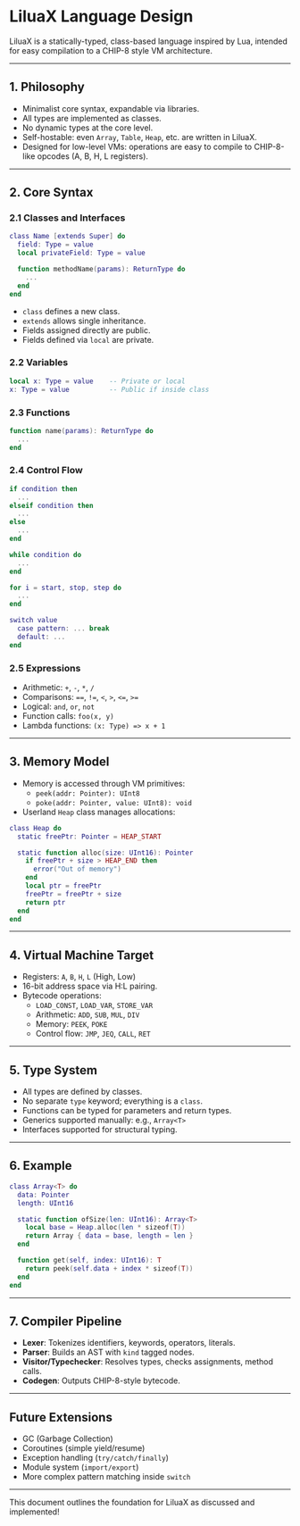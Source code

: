 # LiluaX Language Design

LiluaX is a statically-typed, class-based language inspired by Lua, intended for easy compilation to a CHIP-8 style VM architecture.

---

## 1. Philosophy
- Minimalist core syntax, expandable via libraries.
- All types are implemented as classes.
- No dynamic types at the core level.
- Self-hostable: even `Array`, `Table`, `Heap`, etc. are written in LiluaX.
- Designed for low-level VMs: operations are easy to compile to CHIP-8-like opcodes (A, B, H, L registers).

---

## 2. Core Syntax

### 2.1 Classes and Interfaces
```lua
class Name [extends Super] do
  field: Type = value
  local privateField: Type = value

  function methodName(params): ReturnType do
    ...
  end
end
```
- `class` defines a new class.
- `extends` allows single inheritance.
- Fields assigned directly are public.
- Fields defined via `local` are private.

### 2.2 Variables
```lua
local x: Type = value    -- Private or local
x: Type = value          -- Public if inside class
```

### 2.3 Functions
```lua
function name(params): ReturnType do
  ...
end
```

### 2.4 Control Flow
```lua
if condition then
  ...
elseif condition then
  ...
else
  ...
end

while condition do
  ...
end

for i = start, stop, step do
  ...
end

switch value
  case pattern: ... break
  default: ...
end
```

### 2.5 Expressions
- Arithmetic: `+`, `-`, `*`, `/`
- Comparisons: `==`, `!=`, `<`, `>`, `<=`, `>=`
- Logical: `and`, `or`, `not`
- Function calls: `foo(x, y)`
- Lambda functions: `(x: Type) => x + 1`

---

## 3. Memory Model
- Memory is accessed through VM primitives:
  - `peek(addr: Pointer): UInt8`
  - `poke(addr: Pointer, value: UInt8): void`
- Userland `Heap` class manages allocations:
```lua
class Heap do
  static freePtr: Pointer = HEAP_START

  static function alloc(size: UInt16): Pointer
    if freePtr + size > HEAP_END then
      error("Out of memory")
    end
    local ptr = freePtr
    freePtr = freePtr + size
    return ptr
  end
end
```

---

## 4. Virtual Machine Target
- Registers: `A`, `B`, `H`, `L` (High, Low)
- 16-bit address space via H:L pairing.
- Bytecode operations:
  - `LOAD_CONST`, `LOAD_VAR`, `STORE_VAR`
  - Arithmetic: `ADD`, `SUB`, `MUL`, `DIV`
  - Memory: `PEEK`, `POKE`
  - Control flow: `JMP`, `JEQ`, `CALL`, `RET`

---

## 5. Type System
- All types are defined by classes.
- No separate `type` keyword; everything is a `class`.
- Functions can be typed for parameters and return types.
- Generics supported manually: e.g., `Array<T>`
- Interfaces supported for structural typing.

---

## 6. Example
```lua
class Array<T> do
  data: Pointer
  length: UInt16

  static function ofSize(len: UInt16): Array<T>
    local base = Heap.alloc(len * sizeof(T))
    return Array { data = base, length = len }
  end

  function get(self, index: UInt16): T
    return peek(self.data + index * sizeof(T))
  end
end
```

---

## 7. Compiler Pipeline
- **Lexer**: Tokenizes identifiers, keywords, operators, literals.
- **Parser**: Builds an AST with `kind` tagged nodes.
- **Visitor/Typechecker**: Resolves types, checks assignments, method calls.
- **Codegen**: Outputs CHIP-8-style bytecode.

---

## Future Extensions
- GC (Garbage Collection)
- Coroutines (simple yield/resume)
- Exception handling (`try/catch/finally`)
- Module system (`import/export`)
- More complex pattern matching inside `switch`

---

This document outlines the foundation for LiluaX as discussed and implemented!